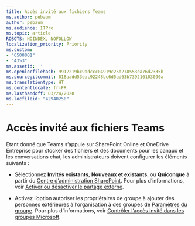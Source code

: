 ```yaml
---
title: Accès invité aux fichiers Teams
ms.author: pebaum
author: pebaum
ms.audience: ITPro
ms.topic: article
ROBOTS: NOINDEX, NOFOLLOW
localization_priority: Priority
ms.custom:
- "6500001"
- "4353"
ms.assetid: ''
ms.openlocfilehash: 9912219bc9adccc04919c25d278553ea76d2335b
ms.sourcegitcommit: 018aadd53eac92248bc6d5ad63b739216103090a
ms.translationtype: HT
ms.contentlocale: fr-FR
ms.lasthandoff: 03/24/2020
ms.locfileid: "42940250"
---
```

# <a name="guest-access-to-teams-files"></a>Accès invité aux fichiers Teams

Étant donné que Teams s’appuie sur SharePoint Online et OneDrive Entreprise pour stocker des fichiers et des documents pour les canaux et les conversations chat, les administrateurs doivent configurer les éléments suivants :

- Sélectionnez **Invités existants**, **Nouveaux et existants**, ou **Quiconque** à partir du [Centre d’administration SharePoint](https://admin.microsoft.com/sharepoint?page=sharing&modern=true). Pour plus d’informations, voir [Activer ou désactiver le partage externe](https://docs.microsoft.com/sharepoint/turn-external-sharing-on-or-off).

- Activez l’option autoriser les propriétaires de groupe à ajouter des personnes extérieures à l’organisation à des groupes de [Paramètres du groupe](https://admin.microsoft.com/Adminportal/Home?source=applauncher#/SettingsMultiPivot/:/Settings/L1/O365Groups). Pour plus d’informations, voir [Contrôler l’accès invité dans les groupes Microsoft](https://docs.microsoft.com/microsoftteams/teams-dependencies#control-guest-access-in-office-365-groups).
